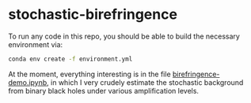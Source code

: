 # stochastic-birefringence

To run any code in this repo, you should be able to build the necessary environment via:

```bash
conda env create -f environment.yml
```

At the moment, everything interesting is in the file [birefringence-demo.ipynb](birefringence-demo.ipynb), in which I very crudely estimate the stochastic background from binary black holes under various amplification levels.
